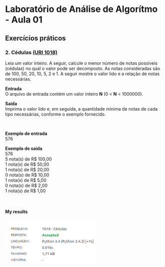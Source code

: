 # Laboratório de Análise de Algorítmo - Aula 01

## Exercícios práticos

### 2. Cédulas [(URI 1018)](https://www.beecrowd.com.br/judge/pt/problems/view/1018)  
Leia um valor inteiro. A seguir, calcule o menor número de notas possíveis (cédulas) no qual o valor pode ser decomposto. As notas consideradas são de 100, 50, 20, 10, 5, 2 e 1. A seguir mostre o valor lido e a relação de notas necessárias.

**Entrada**  
O arquivo de entrada contém um valor inteiro **N** (0 < **N** < 1000000).

**Saída**  
Imprima o valor lido e, em seguida, a quantidade mínima de notas de cada tipo necessárias, conforme o exemplo fornecido.  

<br>

**Exemplo de entrada**  
576

**Exemplo de saída**  
576  
5 nota(s) de R$ 100,00  
1 nota(s) de R$ 50,00  
1 nota(s) de R$ 20,00  
0 nota(s) de R$ 10,00  
1 nota(s) de R$ 5,00  
0 nota(s) de R$ 2,00  
1 nota(s) de R$ 1,00  

<br>

#### My results

![Results](../../doc/result_class-1_ex2.png)